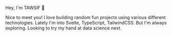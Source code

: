 Hey, I'm TAWSIF 👋

Nice to meet you! I love building random fun projects using various different technologies. Lately I'm into Svelte, TypeScript, TailwindCSS. But I'm always exploring. Looking to try my hand at data science next.
